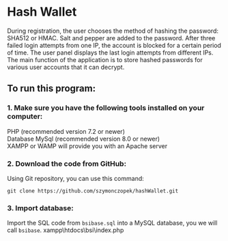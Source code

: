 # Hash Wallet</br>

During registration, the user chooses the method of hashing the password: SHA512 or HMAC. Salt and pepper are added to the password. After three failed login attempts from one IP, the account is blocked for a certain period of time. The user panel displays the last login attempts from different IPs. The main function of the application is to store hashed passwords for various user accounts that it can decrypt.

## To run this program:</br>

### 1. Make sure you have the following tools installed on your computer:</br>

PHP (recommended version 7.2 or newer)</br>
Database MySql (recommended version 8.0 or newer)</br>
XAMPP or WAMP will provide you with an Apache server</br>

### 2. Download the code from GitHub:</br>

Using Git repository, you can use this command:

    git clone https://github.com/szymonczopek/hashWallet.git

### 3. Import database:

Import the SQL code from `bsibase.sql` into a MySQL database, you we will call `bsibase`.
xampp\htdocs\bsi\index.php
